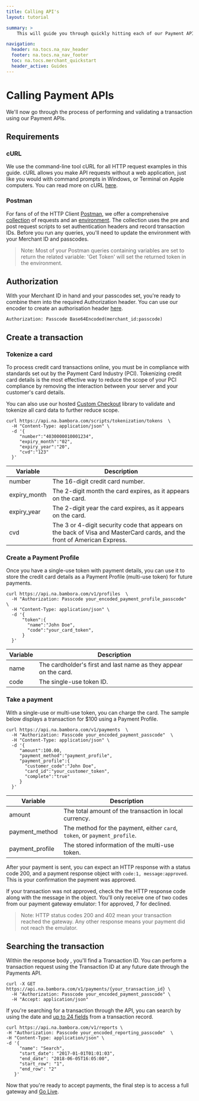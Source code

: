```yaml
---
title: Calling API's
layout: tutorial

summary: >
    This will guide you through quickly hitting each of our Payment APIs and verifying the success of the operation in the Back Office.

navigation:
  header: na.tocs.na_nav_header
  footer: na.tocs.na_nav_footer
  toc: na.tocs.merchant_quickstart
  header_active: Guides
---
```


# Calling Payment APIs
We'll now go through the process of performing and validating a transaction using our Payment APIs.

## Requirements

### cURL

We use the command-line tool cURL for all HTTP request examples in this guide. cURL allows you make API requests without a web application, just like you would with command prompts in Windows, or Terminal on Apple computers. You can read more on cURL <a href="https://help.zendesk.com/hc/en-us/articles/229136847-Installing-and-using-cURL">here</a>.

### Postman

For fans of of the HTTP Client [Postman](https://www.getpostman.com), we offer a comprehensive <a href="../../../../resources/postman/Bambora.postman_collection.json" download>collection</a> of requests and an <a href="../../../../resources/postman/Bambora.postman_environment.json" download>environment</a>. The collection uses the pre and post request scripts to set authentication headers and record transaction IDs. Before you run any queries, you'll need to update the environment with your Merchant ID and passcodes.

> Note: Most of your Postman queries containing variables are set to return the related variable: 'Get Token' will set the returned token in the environment.

## Authorization
With your Merchant ID in hand and your passcodes set, you're ready to combine them into the required Authorization header. You can use our encoder to create an authorisation header [here](../../../forms/encode_api_passcode/).

`Authorization: Passcode Base64Encoded(merchant_id:passcode)`

## Create a transaction

### Tokenize a card

To process credit card transactions online, you must be in compliance with standards set out by the Payment Card Industry (PCI). Tokenizing credit card details is the most effective way to reduce the scope of your PCI compliance by removing the interaction between your server and your customer's card details.

You can also use our hosted [Custom Checkout](https://github.com/bambora/na-customcheckout) library to validate and tokenize all card data to further reduce scope.

```shell
curl https://api.na.bambora.com/scripts/tokenization/tokens  \
  -H "Content-Type: application/json" \
  -d '{
     "number":"4030000010001234",
     "expiry_month":"02",
     "expiry_year":"20",
     "cvd":"123"
  }'
```

| Variable | Description |
| -------- | ----------- |
| number | The 16-digit credit card number. |
| expiry_month | The 2-digit month the card expires, as it appears on the card.
| expiry_year | The 2-digit year the card expires, as it appears on the card. |
| cvd | The 3 or 4-digit security code that appears on the back of Visa and MasterCard cards, and the front of American Express. |

### Create a Payment Profile

Once you have a single-use token with payment details, you can use it to store the credit card details as a Payment Profile (multi-use token) for future payments.

```shell
curl https://api.na.bambora.com/v1/profiles  \
  -H "Authorization: Passcode your_encoded_payment_profile_passcode"  \
  -H "Content-Type: application/json" \
  -d '{
      "token":{  
        "name":"John Doe",
        "code":"your_card_token",
      }
  }'
```

| Variable | Description |
| -------- | ----------- |
| name | The cardholder's first and last name as they appear on the card. |
| code | The single-use token ID. |

### Take a payment

With a single-use or multi-use token, you can charge the card.  The sample below displays a transaction for $100 using a Payment Profile.

```shell
curl https://api.na.bambora.com/v1/payments  \
  -H "Authorization: Passcode your_encoded_payment_passcode"  \
  -H "Content-Type: application/json" \
  -d '{
     "amount":100.00,
     "payment_method":"payment_profile",
     "payment_profile":{
       "customer_code":"John Doe",
       "card_id":"your_customer_token",
       "complete":"true"
     }
  }'
```

| Variable | Description |
| -------- | ----------- |
| amount | The total amount of the transaction in local currency. |
| payment_method | The method for the payment, either `card`, `token`, or `payment_profile`. |
| payment_profile | The stored information of the multi-use token. |

After your payment is sent, you can expect an HTTP response with a status code 200, and a payment response object with `code:1, message:approved`. This is your confirmation the payment was approved.

If your transaction was not approved, check the the HTTP response code along with the message in the object. You'll only receive one of two codes from our payment gateway emulator: 1 for approved, 7 for declined.
 >Note: HTTP status codes 200 and 402 mean your transaction reached the gateway. Any other response means your payment did not reach the emulator.

## Searching the transaction
Within the response body , you'll find a Transaction ID. You can perform a transaction request using the Transaction ID at any future date through the Payments API.

```shell
curl -X GET https://api.na.bambora.com/v1/payments/{your_transaction_id} \
  -H "Authorization: Passcode your_encoded_payment_passcode" \
  -H "Accept: application/json"
```

If you're searching for a transaction through the API, you can search by using the date and [up to 24 fields](https://dev.na.bambora.com/docs/references/payment_SDKs/analyze_payments/?shell#search-criteria-bbeb017c6f808baf89a073ba2ef7af68) from a transaction record.

```shell
curl https://api.na.bambora.com/v1/reports \
-H "Authorization: Passcode your_encoded_reporting_passcode"  \
-H "Content-Type: application/json" \
-d '{
     "name": "Search",
     "start_date": "2017-01-01T01:01:03",
     "end_date": "2018-06-05T16:05:00",   
     "start_row": "1",
     "end_row": "2"
   }'
```

Now that you're ready to accept payments, the final step is to access a full gateway and [Go Live](https://dev.na.bambora.com/docs/guides/merchant_quickstart/Boarding/).
